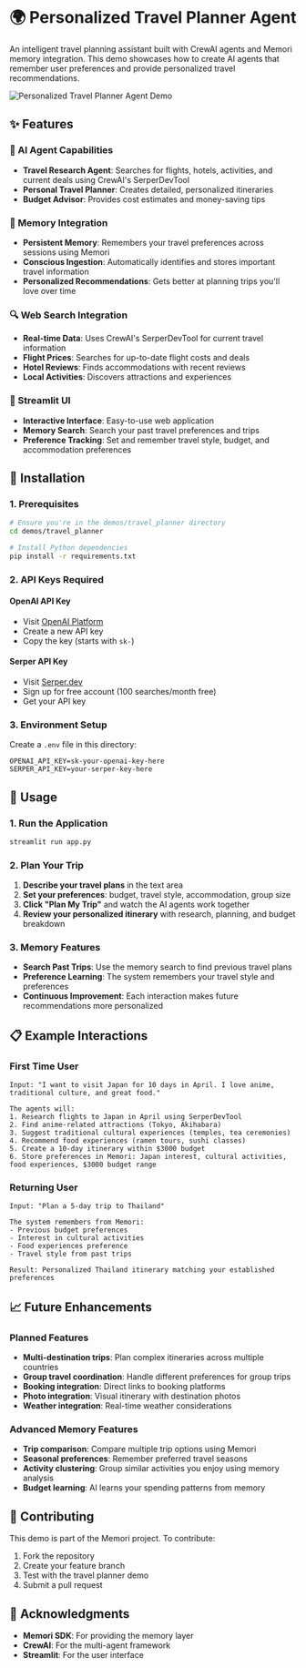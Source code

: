 # 🌍 Personalized Travel Planner Agent

An intelligent travel planning assistant built with CrewAI agents and Memori memory integration. This demo showcases how to create AI agents that remember user preferences and provide personalized travel recommendations.

![Personalized Travel Planner Agent Demo](./assets/Memori%20Travel%20Planner%20Agent%20Demo.cmproj.gif)

## ✨ Features

### 🤖 AI Agent Capabilities
- **Travel Research Agent**: Searches for flights, hotels, activities, and current deals using CrewAI's SerperDevTool
- **Personal Travel Planner**: Creates detailed, personalized itineraries  
- **Budget Advisor**: Provides cost estimates and money-saving tips

### 🧠 Memory Integration
- **Persistent Memory**: Remembers your travel preferences across sessions using Memori
- **Conscious Ingestion**: Automatically identifies and stores important travel information
- **Personalized Recommendations**: Gets better at planning trips you'll love over time

### 🔍 Web Search Integration
- **Real-time Data**: Uses CrewAI's SerperDevTool for current travel information
- **Flight Prices**: Searches for up-to-date flight costs and deals
- **Hotel Reviews**: Finds accommodations with recent reviews
- **Local Activities**: Discovers attractions and experiences

### 🎨 Streamlit UI
- **Interactive Interface**: Easy-to-use web application
- **Memory Search**: Search your past travel preferences and trips
- **Preference Tracking**: Set and remember travel style, budget, and accommodation preferences

## 🚀 Installation

### 1. Prerequisites
```bash
# Ensure you're in the demos/travel_planner directory
cd demos/travel_planner

# Install Python dependencies
pip install -r requirements.txt
```

### 2. API Keys Required

#### OpenAI API Key
- Visit [OpenAI Platform](https://platform.openai.com/api-keys)
- Create a new API key
- Copy the key (starts with `sk-`)

#### Serper API Key  
- Visit [Serper.dev](https://serper.dev)
- Sign up for free account (100 searches/month free)
- Get your API key

### 3. Environment Setup
Create a `.env` file in this directory:

```env
OPENAI_API_KEY=sk-your-openai-key-here
SERPER_API_KEY=your-serper-key-here
```

## 🎯 Usage

### 1. Run the Application
```bash
streamlit run app.py
```

### 2. Plan Your Trip
1. **Describe your travel plans** in the text area
2. **Set your preferences**: budget, travel style, accommodation, group size
3. **Click "Plan My Trip"** and watch the AI agents work together
4. **Review your personalized itinerary** with research, planning, and budget breakdown

### 3. Memory Features
- **Search Past Trips**: Use the memory search to find previous travel plans
- **Preference Learning**: The system remembers your travel style and preferences
- **Continuous Improvement**: Each interaction makes future recommendations more personalized

## 📋 Example Interactions

### First Time User
```
Input: "I want to visit Japan for 10 days in April. I love anime, traditional culture, and great food."

The agents will:
1. Research flights to Japan in April using SerperDevTool
2. Find anime-related attractions (Tokyo, Akihabara)
3. Suggest traditional cultural experiences (temples, tea ceremonies)
4. Recommend food experiences (ramen tours, sushi classes)
5. Create a 10-day itinerary within $3000 budget
6. Store preferences in Memori: Japan interest, cultural activities, food experiences, $3000 budget range
```

### Returning User  
```
Input: "Plan a 5-day trip to Thailand"

The system remembers from Memori:
- Previous budget preferences
- Interest in cultural activities
- Food experiences preference
- Travel style from past trips

Result: Personalized Thailand itinerary matching your established preferences
```

## 📈 Future Enhancements

### Planned Features
- **Multi-destination trips**: Plan complex itineraries across multiple countries
- **Group travel coordination**: Handle different preferences for group trips
- **Booking integration**: Direct links to booking platforms
- **Photo integration**: Visual itinerary with destination photos
- **Weather integration**: Real-time weather considerations

### Advanced Memory Features
- **Trip comparison**: Compare multiple trip options using Memori
- **Seasonal preferences**: Remember preferred travel seasons
- **Activity clustering**: Group similar activities you enjoy using memory analysis
- **Budget learning**: AI learns your spending patterns from memory

## 🤝 Contributing

This demo is part of the Memori project. To contribute:

1. Fork the repository
2. Create your feature branch
3. Test with the travel planner demo
4. Submit a pull request

## 🙏 Acknowledgments

- **Memori SDK**: For providing the memory layer
- **CrewAI**: For the multi-agent framework
- **Streamlit**: For the user interface

